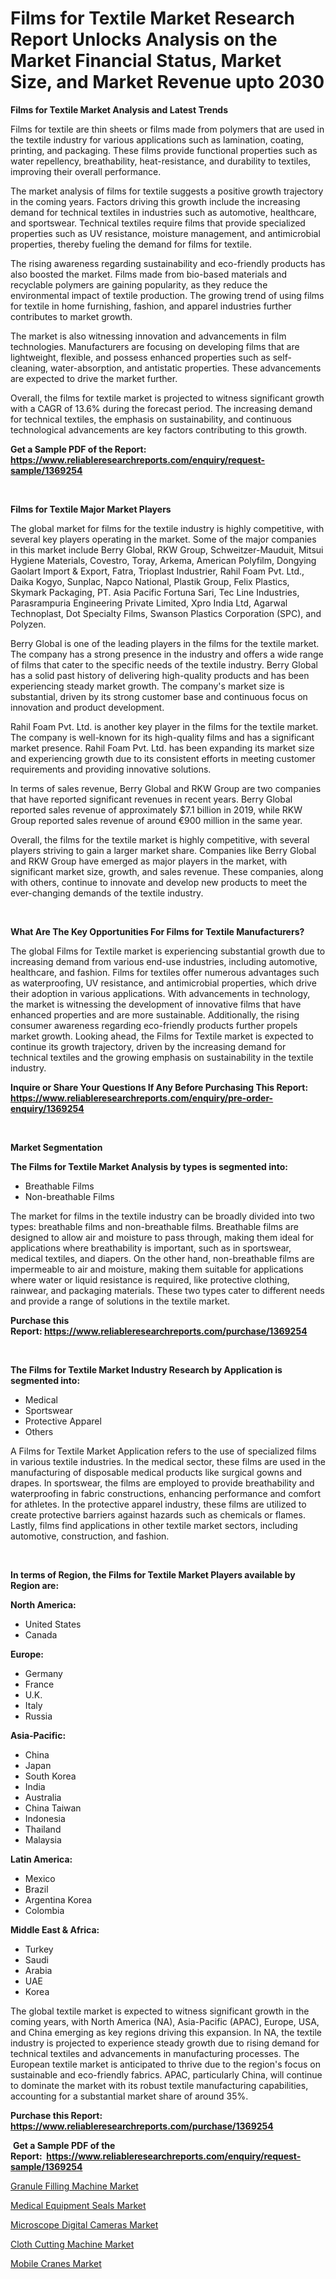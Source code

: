<p><h1>Films for Textile Market Research Report Unlocks Analysis on the Market Financial Status, Market Size, and Market Revenue upto 2030</h1></p><p><strong>Films for Textile Market Analysis and Latest Trends</strong></p>
<p><p>Films for textile are thin sheets or films made from polymers that are used in the textile industry for various applications such as lamination, coating, printing, and packaging. These films provide functional properties such as water repellency, breathability, heat-resistance, and durability to textiles, improving their overall performance.</p><p>The market analysis of films for textile suggests a positive growth trajectory in the coming years. Factors driving this growth include the increasing demand for technical textiles in industries such as automotive, healthcare, and sportswear. Technical textiles require films that provide specialized properties such as UV resistance, moisture management, and antimicrobial properties, thereby fueling the demand for films for textile.</p><p>The rising awareness regarding sustainability and eco-friendly products has also boosted the market. Films made from bio-based materials and recyclable polymers are gaining popularity, as they reduce the environmental impact of textile production. The growing trend of using films for textile in home furnishing, fashion, and apparel industries further contributes to market growth.</p><p>The market is also witnessing innovation and advancements in film technologies. Manufacturers are focusing on developing films that are lightweight, flexible, and possess enhanced properties such as self-cleaning, water-absorption, and antistatic properties. These advancements are expected to drive the market further.</p><p>Overall, the films for textile market is projected to witness significant growth with a CAGR of 13.6% during the forecast period. The increasing demand for technical textiles, the emphasis on sustainability, and continuous technological advancements are key factors contributing to this growth.</p></p>
<p><strong>Get a Sample PDF of the Report:&nbsp; <a href="https://www.reliableresearchreports.com/enquiry/request-sample/1369254">https://www.reliableresearchreports.com/enquiry/request-sample/1369254</a></strong></p>
<p>&nbsp;</p>
<p><strong>Films for Textile Major Market Players</strong></p>
<p><p>The global market for films for the textile industry is highly competitive, with several key players operating in the market. Some of the major companies in this market include Berry Global, RKW Group, Schweitzer-Mauduit, Mitsui Hygiene Materials, Covestro, Toray, Arkema, American Polyfilm, Dongying Gaolart Import & Export, Fatra, Trioplast Industrier, Rahil Foam Pvt. Ltd., Daika Kogyo, Sunplac, Napco National, Plastik Group, Felix Plastics, Skymark Packaging, PT. Asia Pacific Fortuna Sari, Tec Line Industries, Parasrampuria Engineering Private Limited, Xpro India Ltd, Agarwal Technoplast, Dot Specialty Films, Swanson Plastics Corporation (SPC), and Polyzen.</p><p>Berry Global is one of the leading players in the films for the textile market. The company has a strong presence in the industry and offers a wide range of films that cater to the specific needs of the textile industry. Berry Global has a solid past history of delivering high-quality products and has been experiencing steady market growth. The company's market size is substantial, driven by its strong customer base and continuous focus on innovation and product development.</p><p>Rahil Foam Pvt. Ltd. is another key player in the films for the textile market. The company is well-known for its high-quality films and has a significant market presence. Rahil Foam Pvt. Ltd. has been expanding its market size and experiencing growth due to its consistent efforts in meeting customer requirements and providing innovative solutions.</p><p>In terms of sales revenue, Berry Global and RKW Group are two companies that have reported significant revenues in recent years. Berry Global reported sales revenue of approximately $7.1 billion in 2019, while RKW Group reported sales revenue of around €900 million in the same year.</p><p>Overall, the films for the textile market is highly competitive, with several players striving to gain a larger market share. Companies like Berry Global and RKW Group have emerged as major players in the market, with significant market size, growth, and sales revenue. These companies, along with others, continue to innovate and develop new products to meet the ever-changing demands of the textile industry.</p></p>
<p>&nbsp;</p>
<p><strong>What Are The Key Opportunities For Films for Textile Manufacturers?</strong></p>
<p><p>The global Films for Textile market is experiencing substantial growth due to increasing demand from various end-use industries, including automotive, healthcare, and fashion. Films for textiles offer numerous advantages such as waterproofing, UV resistance, and antimicrobial properties, which drive their adoption in various applications. With advancements in technology, the market is witnessing the development of innovative films that have enhanced properties and are more sustainable. Additionally, the rising consumer awareness regarding eco-friendly products further propels market growth. Looking ahead, the Films for Textile market is expected to continue its growth trajectory, driven by the increasing demand for technical textiles and the growing emphasis on sustainability in the textile industry.</p></p>
<p><strong>Inquire or Share Your Questions If Any Before Purchasing This Report: <a href="https://www.reliableresearchreports.com/enquiry/pre-order-enquiry/1369254">https://www.reliableresearchreports.com/enquiry/pre-order-enquiry/1369254</a></strong></p>
<p>&nbsp;</p>
<p><strong>Market Segmentation</strong></p>
<p><strong>The Films for Textile Market Analysis by types is segmented into:</strong></p>
<p><ul><li>Breathable Films</li><li>Non-breathable Films</li></ul></p>
<p><p>The market for films in the textile industry can be broadly divided into two types: breathable films and non-breathable films. Breathable films are designed to allow air and moisture to pass through, making them ideal for applications where breathability is important, such as in sportswear, medical textiles, and diapers. On the other hand, non-breathable films are impermeable to air and moisture, making them suitable for applications where water or liquid resistance is required, like protective clothing, rainwear, and packaging materials. These two types cater to different needs and provide a range of solutions in the textile market.</p></p>
<p><strong>Purchase this Report:&nbsp;<a href="https://www.reliableresearchreports.com/purchase/1369254">https://www.reliableresearchreports.com/purchase/1369254</a></strong></p>
<p>&nbsp;</p>
<p><strong>The Films for Textile Market Industry Research by Application is segmented into:</strong></p>
<p><ul><li>Medical</li><li>Sportswear</li><li>Protective Apparel</li><li>Others</li></ul></p>
<p><p>A Films for Textile Market Application refers to the use of specialized films in various textile industries. In the medical sector, these films are used in the manufacturing of disposable medical products like surgical gowns and drapes. In sportswear, the films are employed to provide breathability and waterproofing in fabric constructions, enhancing performance and comfort for athletes. In the protective apparel industry, these films are utilized to create protective barriers against hazards such as chemicals or flames. Lastly, films find applications in other textile market sectors, including automotive, construction, and fashion.</p></p>
<p>&nbsp;</p>
<p><strong>In terms of Region, the Films for Textile Market Players available by Region are:</strong></p>
<p>
    <p> <strong> North America: </strong>
        <ul>
            <li>United States</li>
            <li>Canada</li>
        </ul>
        </p> 
    <p> <strong> Europe: </strong>
        <ul>
            <li>Germany</li>
            <li>France</li>
            <li>U.K.</li>
            <li>Italy</li>
            <li>Russia</li>
        </ul>
        </p> 
    <p> <strong> Asia-Pacific: </strong>
        <ul>
            <li>China</li>
            <li>Japan</li>
            <li>South Korea</li>
            <li>India</li>
            <li>Australia</li>
            <li>China Taiwan</li>
            <li>Indonesia</li>
            <li>Thailand</li>
            <li>Malaysia</li>
        </ul>
        </p> 
    <p> <strong> Latin America: </strong>
        <ul>
            <li>Mexico</li>
            <li>Brazil</li>
            <li>Argentina Korea</li>
            <li>Colombia</li>
        </ul>
        </p> 
    <p> <strong> Middle East & Africa: </strong>
        <ul>
            <li>Turkey</li>
            <li>Saudi</li>
            <li>Arabia</li>
            <li>UAE</li>
            <li>Korea</li>
        </ul>
    </p>
    </p>
<p><p>The global textile market is expected to witness significant growth in the coming years, with North America (NA), Asia-Pacific (APAC), Europe, USA, and China emerging as key regions driving this expansion. In NA, the textile industry is projected to experience steady growth due to rising demand for technical textiles and advancements in manufacturing processes. The European textile market is anticipated to thrive due to the region's focus on sustainable and eco-friendly fabrics. APAC, particularly China, will continue to dominate the market with its robust textile manufacturing capabilities, accounting for a substantial market share of around 35%.</p></p>
<p><strong>Purchase this Report: <a href="https://www.reliableresearchreports.com/purchase/1369254">https://www.reliableresearchreports.com/purchase/1369254</a></strong></p>
<p>&nbsp;<strong>Get a Sample PDF of the Report:&nbsp;&nbsp;<a href="https://www.reliableresearchreports.com/enquiry/request-sample/1369254">https://www.reliableresearchreports.com/enquiry/request-sample/1369254</a></strong></p>
<p><strong></strong></p>
<p><p><a href="https://www.linkedin.com/pulse/granule-filling-machine-market-size-growth-forecast-az83f/">Granule Filling Machine Market</a></p><p><a href="https://github.com/Chiragrp22/Market-Research-Report-List-1/blob/main/medical-equipment-seals-market.md">Medical Equipment Seals Market</a></p><p><a href="https://medium.com/@suryayadavrp23/microscope-digital-cameras-market-size-growth-forecast-2023-2030-5ddbe0ce9feb">Microscope Digital Cameras Market</a></p><p><a href="https://www.linkedin.com/pulse/decoding-cloth-cutting-machine-market-deep-dive-latest-0qhjf/">Cloth Cutting Machine Market</a></p><p><a href="https://medium.com/@edwinsporer/mobile-cranes-market-size-growth-forecast-2023-2030-3b64319b5da5">Mobile Cranes Market</a></p></p>